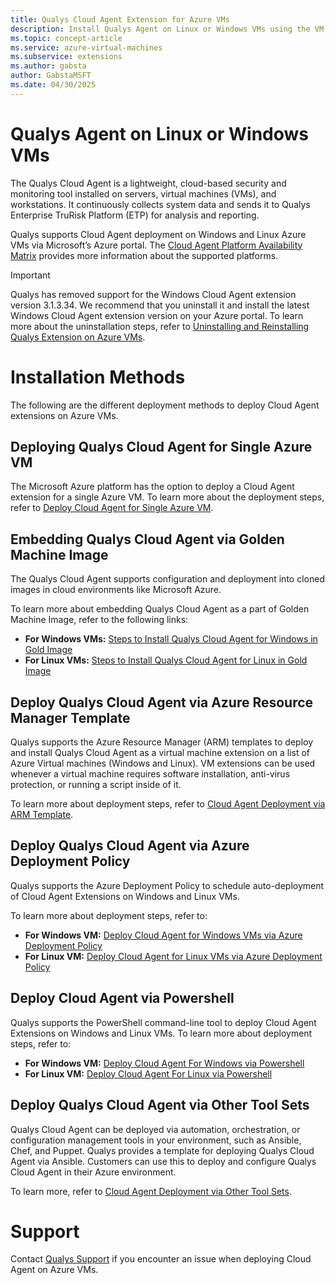 ```yaml
---
title: Qualys Cloud Agent Extension for Azure VMs
description: Install Qualys Agent on Linux or Windows VMs using the VM Extension.
ms.topic: concept-article
ms.service: azure-virtual-machines
ms.subservice: extensions
ms.author: gabsta
author: GabstaMSFT
ms.date: 04/30/2025
---
```


# Qualys Agent on Linux or Windows VMs

The Qualys Cloud Agent is a lightweight, cloud-based security and monitoring tool installed on servers, virtual machines (VMs), and workstations. It continuously collects system data and sends it to Qualys Enterprise TruRisk Platform (ETP) for analysis and reporting.

Qualys supports Cloud Agent deployment on Windows and Linux Azure VMs via Microsoft’s Azure portal. The [Cloud Agent Platform Availability Matrix](https://success.qualys.com/customersupport/s/cloud-agent-pam) provides more information about the supported platforms.

> [!IMPORTANT]
> Qualys has removed support for the Windows Cloud Agent extension version 3.1.3.34. We recommend that you uninstall it and install the latest Windows Cloud Agent extension version on your Azure portal. To learn more about the uninstallation steps, refer to [Uninstalling and Reinstalling Qualys Extension on Azure VMs](https://success.qualys.com/support/s/article/000007473).

# Installation Methods
The following are the different deployment methods to deploy Cloud Agent extensions on Azure VMs.

## Deploying Qualys Cloud Agent for Single Azure VM
The Microsoft Azure platform has the option to deploy a Cloud Agent extension for a single Azure VM. To learn more about the deployment steps, refer to [Deploy Cloud Agent for Single Azure VM](https://docs.qualys.com/en/integration/securing-azure/deploying_sensor/deploy_ca_single_vm.htm).

## Embedding Qualys Cloud Agent via Golden Machine Image
The Qualys Cloud Agent supports configuration and deployment into cloned images in cloud environments like Microsoft Azure.

To learn more about embedding Qualys Cloud Agent as a part of Golden Machine Image, refer to the following links:
- **For Windows VMs:** [Steps to Install Qualys Cloud Agent for Windows in Gold Image](https://docs.qualys.com/en/ca/install-guide/windows/gold_image/gold_image_install.htm)
- **For Linux VMs:** [Steps to Install Qualys Cloud Agent for Linux in Gold Image](https://docs.qualys.com/en/ca/install-guide/linux/gold_image/Cloud_Agent_Installation_in_Gold_Image.htm)

## Deploy Qualys Cloud Agent via Azure Resource Manager Template
Qualys supports the Azure Resource Manager (ARM) templates to deploy and install Qualys Cloud Agent as a virtual machine extension on a list of Azure Virtual machines (Windows and Linux). VM extensions can be used whenever a virtual machine requires software installation, anti-virus protection, or running a script inside of it.

To learn more about deployment steps, refer to [Cloud Agent Deployment via ARM Template](https://docs.qualys.com/en/integration/securing-azure/deploying_sensor/deploy_ca_resource_manager.htm).

## Deploy Qualys Cloud Agent via Azure Deployment Policy
Qualys supports the Azure Deployment Policy to schedule auto-deployment of Cloud Agent Extensions on Windows and Linux VMs.

To learn more about deployment steps, refer to:
- **For Windows VM:** [Deploy Cloud Agent for Windows VMs via Azure Deployment Policy](https://docs.qualys.com/en/integration/securing-azure/deploying_sensor/ca_deployment_windows_vm_policy.htm)
- **For Linux VM:** [Deploy Cloud Agent for Linux VMs via Azure Deployment Policy](https://docs.qualys.com/en/integration/securing-azure/deploying_sensor/ca_deployment_linux_vm_policy.htm)

## Deploy Cloud Agent via Powershell
Qualys supports the PowerShell command-line tool to deploy Cloud Agent Extensions on Windows and Linux VMs. To learn more about deployment steps, refer to:
- **For Windows VM:** [Deploy Cloud Agent For Windows via Powershell](https://docs.qualys.com/en/integration/securing-azure/deploying_sensor/deploy_ca_powershell.htm)
- **For Linux VM:** [Deploy Cloud Agent For Linux via Powershell](https://docs.qualys.com/en/integration/securing-azure/deploying_sensor/deploy_linux_ca_powershell.htm)

## Deploy Qualys Cloud Agent via Other Tool Sets
Qualys Cloud Agent can be deployed via automation, orchestration, or configuration management tools in your environment, such as Ansible, Chef, and Puppet. Qualys provides a template for deploying Qualys Cloud Agent via Ansible. Customers can use this to deploy and configure Qualys Cloud Agent in their Azure environment.

To learn more, refer to [Cloud Agent Deployment via Other Tool Sets](https://docs.qualys.com/en/integration/securing-azure/deploying_sensor/deploy_cat_tool_sets.htm).

# Support
Contact [Qualys Support](https://success.qualys.com/customersupport/s/) if you encounter an issue when deploying Cloud Agent on Azure VMs.
